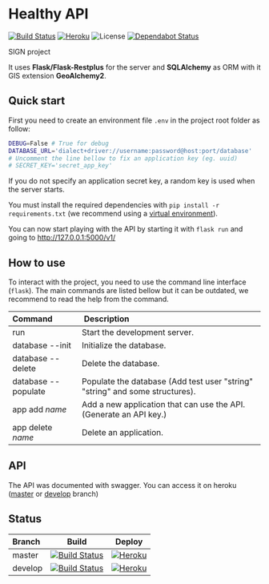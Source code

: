 # Healthy API

[![Build Status](https://img.shields.io/travis/com/Neplex/healthy-api/develop.svg)](https://travis-ci.com/Neplex/healthy-api)
[![Heroku](http://heroku-badge.herokuapp.com/?app=healthy-api-dev&svg=1&style=flat)](https://healthy-api-dev.herokuapp.com/)
![License](https://img.shields.io/github/license/Neplex/healthy-api.svg)
[![Dependabot Status](https://api.dependabot.com/badges/status?host=github&repo=Neplex/healthy-api)](https://dependabot.com)

SIGN project

It uses **Flask/Flask-Restplus** for the server and **SQLAlchemy** as ORM with it GIS extension **GeoAlchemy2**.

## Quick start

First you need to create an environment file `.env` in the project root folder as follow:

```bash
DEBUG=False # True for debug
DATABASE_URL='dialect+driver://username:password@host:port/database'
# Uncomment the line bellow to fix an application key (eg. uuid)
# SECRET_KEY='secret_app_key'
```

If you do not specify an application secret key, a random key is used when the server starts.

You must install the required dependencies with `pip install -r requirements.txt` (we recommend using a [virtual environment](https://virtualenv.pypa.io/en/stable/)).

You can now start playing with the API by starting it with `flask run` and going to <http://127.0.0.1:5000/v1/>

## How to use

To interact with the project, you need to use the command line interface (`flask`). The main commands are listed bellow but it can be outdated, we recommend to read the help from the command.

| Command             |  Description                                                                 |
| :------------------ | :--------------------------------------------------------------------------- |
| run                 | Start the development server.                                                |
| database --init     | Initialize the database.                                                     |
| database --delete   | Delete the database.                                                         |
| database --populate | Populate the database (Add test user "string" "string" and some structures). |
| app add _name_      | Add a new application that can use the API. (Generate an API key.)           |
| app delete _name_   | Delete an application.                                                       |

## API

The API was documented with swagger. You can access it on heroku ([master](https://healthy-api-master.herokuapp.com/) or [develop](https://healthy-api-dev.herokuapp.com/) branch)

## Status

| Branch  | Build                                                                                                                         | Deploy                                                                                                           |
| :------ | :---------------------------------------------------------------------------------------------------------------------------: | :--------------------------------------------------------------------------------------------------------------------------------------: |
| master  | [![Build Status](https://img.shields.io/travis/com/Neplex/healthy-api/master.svg)](https://travis-ci.com/Neplex/healthy-api)  | [![Heroku](http://heroku-badge.herokuapp.com/?app=healthy-api-master&svg=1&style=flat)](https://healthy-api-master.herokuapp.com/) |
| develop | [![Build Status](https://img.shields.io/travis/com/Neplex/healthy-api/develop.svg)](https://travis-ci.com/Neplex/healthy-api) | [![Heroku](http://heroku-badge.herokuapp.com/?app=healthy-api-dev&svg=1&style=flat)](https://healthy-api-dev.herokuapp.com/)       |
